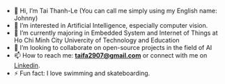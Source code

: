 - 👋 Hi, I’m Tai Thanh-Le (You can call me simply using my English name: Johnny)
- 👀 I’m interested in Artificial Intelligence, especially computer vision.
- 🌱 I’m currently majoring in Embedded System and Internet of Things at Ho Chi Minh City Univercity of Technology and Education
- 💞️ I’m looking to collaborate on open-source projects in the field of AI
- 📫 How to reach me: **[taifa2907@gmail.com](mailto:taifa2907@gmail.com)** or connect with me on [Linkedin](https://www.linkedin.com/in/l%C3%AA-th%C3%A0nh-t%C3%A0i-519a1828b/).
- ⚡ Fun fact: I love swimming and skateboarding.

<!---
JohnnysGithubAccount/JohnnysGithubAccount is a ✨ special ✨ repository because its `README.md` (this file) appears on your GitHub profile.
You can click the Preview link to take a look at your changes.
--->
